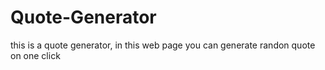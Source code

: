 # Quote-Generator
 this is a quote generator, in this web page you can generate randon quote on one click
